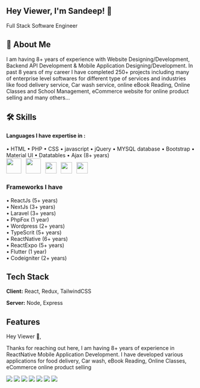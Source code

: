 ## Hey Viewer, I'm Sandeep! 👋
Full Stack Software Engineer

## 🚀 About Me
I am having 8+ years of experience with Website Designing/Development, Backend API Development & Mobile Application Designing/Development. In past 8 years of my career I have completed 250+ projects including many of enterprise level softwares for different type of services and industries like food delivery service, Car wash service, online eBook Reading, Online Classes and School Management, eCommerce website for online product selling and many others...


## 🛠 Skills

#### Languages I have expertise in : 
&bull; HTML &bull; PHP &bull; CSS &bull; javascript &bull; jQuery &bull; MYSQL database &bull; Bootstrap &bull; Material UI &bull; Datatables &bull; Ajax (8+ years)<br>
<img src="https://cdn-icons-png.flaticon.com/512/5968/5968267.png" width="40"> &nbsp; <img src="https://cdn-icons-png.flaticon.com/512/5968/5968242.png" width="40"> &nbsp; <img src="https://cdn-icons-png.flaticon.com/512/5968/5968672.png" width="30"> &nbsp; <img src="https://cdn-icons-png.flaticon.com/512/4726/4726005.png" width="30"> &nbsp; <img src="https://cdn-icons-png.flaticon.com/512/919/919830.png" width="30">

### Frameworks I have 
&bull; ReactJs (5+ years)<br>
&bull; NextJs  (3+ years)<br>
&bull; Laravel (3+ years)<br>
&bull; PhpFox (1 year)<br>
&bull; Wordpress (2+ years)<br>
&bull; TypeScrit (5+ years)<br>
&bull; ReactNative (6+ years)<br>
&bull; ReactExpo  (5+ years)<br>
&bull; Flutter (1 year)<br>
&bull; Codeigniter (2+ years)



## Tech Stack

**Client:** React, Redux, TailwindCSS

**Server:** Node, Express


## Features


Hey Viewer 👋, 

Thanks for reaching out here, I am having 8+ years of experience in ReactNative Mobile Application Development. I have developed various applications for food delivery, Car wash, eBook Reading, Online Classes, eCommerce online product selling





![](https://github-profile-summary-cards.vercel.app/api/cards/profile-details?username=deepchaturvedi007&theme=solarized)
![](https://github-profile-summary-cards.vercel.app/api/cards/repos-per-language?username=deepchaturvedi007&theme=solarized)
![](https://github-profile-summary-cards.vercel.app/api/cards/most-commit-language?username=deepchaturvedi007&theme=solarized)
![](https://github-profile-summary-cards.vercel.app/api/cards/stats?username=deepchaturvedi007&theme=solarized)
![](https://github-profile-summary-cards.vercel.app/api/cards/productive-time?username=deepchaturvedi007&theme=solarized)
![](https://github-readme-streak-stats.herokuapp.com/?user=DeepChaturvedi007)
![](https://github-readme-stats.vercel.app/api/top-langs/?username=DeepChaturvedi007)
<!--
**DeepChaturvedi007/DeepChaturvedi007** is a ✨ _special_ ✨ repository because its `README.md` (this file) appears on your GitHub profile.

Here are some ideas to get you started:

- 🔭 I’m currently working on ...
- 🌱 I’m currently learning ...
- 👯 I’m looking to collaborate on ...
- 🤔 I’m looking for help with ...
- 💬 Ask me about ...
- 📫 How to reach me: ...
- 😄 Pronouns: ...
- ⚡ Fun fact: ...
-->
